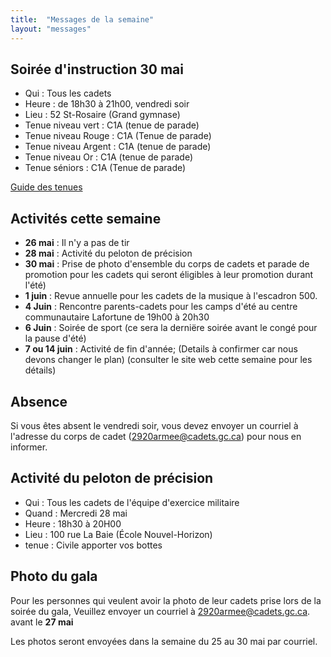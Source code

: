 ```yaml
---
title:  "Messages de la semaine"
layout: "messages"
---
```


## Soirée d'instruction 30 mai
- Qui : Tous les cadets
- Heure : de 18h30 à 21h00, vendredi soir
- Lieu : 52 St-Rosaire (Grand gymnase)
- Tenue niveau vert : C1A (tenue de parade)
- Tenue niveau Rouge : C1A (Tenue de parade)
- Tenue niveau Argent : C1A (tenue de parade)
- Tenue niveau Or : C1A (tenue de parade)
- Tenue séniors : C1A (Tenue de parade)

[Guide des tenues](https://cc2920.ca/docs/ressources/guide_uniforme.v3.pdf)


## Activités cette semaine 

- **26 mai** : Il n'y a pas de tir
- **28 mai** : Activité du peloton de précision
- **30 mai** : Prise de photo d'ensemble du corps de cadets et parade de promotion pour les cadets qui seront éligibles à leur promotion durant l'été)
- **1 juin** : Revue annuelle pour les cadets de la musique à l'escadron 500. 
- **4 Juin** : Rencontre parents-cadets pour les camps d'été au centre communautaire Lafortune de 19h00 à 20h30
- **6 Juin** : Soirée de sport (ce sera la derniëre soirée avant le congé pour la pause d'été)
- **7 ou 14 juin** : Activité de fin d'année; (Details à confirmer car nous devons changer le plan)  (consulter le site web cette semaine pour les détails)

## Absence

Si vous êtes absent le vendredi soir, vous devez envoyer un courriel à l'adresse du corps de cadet (<2920armee@cadets.gc.ca>) pour nous en informer.


## Activité du peloton de précision

- Qui : Tous les cadets de l'équipe d'exercice militaire
- Quand : Mercredi 28 mai
- Heure : 18h30 à 20H00
- Lieu : 100 rue La Baie (École Nouvel-Horizon)
- tenue : Civile  apporter vos bottes

## Photo du gala

Pour les personnes qui veulent avoir la photo de leur cadets prise lors de la soirée du gala, Veuillez envoyer un courriel à <2920armee@cadets.gc.ca>. avant le **27 mai**

Les photos seront envoyées dans la semaine du 25 au 30 mai par courriel.


